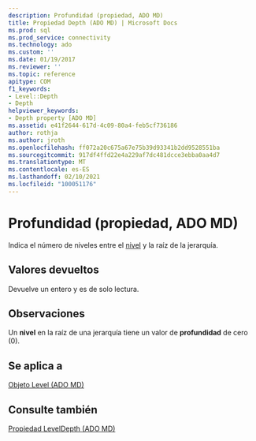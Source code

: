 ```yaml
---
description: Profundidad (propiedad, ADO MD)
title: Propiedad Depth (ADO MD) | Microsoft Docs
ms.prod: sql
ms.prod_service: connectivity
ms.technology: ado
ms.custom: ''
ms.date: 01/19/2017
ms.reviewer: ''
ms.topic: reference
apitype: COM
f1_keywords:
- Level::Depth
- Depth
helpviewer_keywords:
- Depth property [ADO MD]
ms.assetid: e41f2644-617d-4c09-80a4-feb5cf736186
author: rothja
ms.author: jroth
ms.openlocfilehash: ff072a20c675a67e75b39d93341b2dd9528551ba
ms.sourcegitcommit: 917df4ffd22e4a229af7dc481dcce3ebba0aa4d7
ms.translationtype: MT
ms.contentlocale: es-ES
ms.lasthandoff: 02/10/2021
ms.locfileid: "100051176"
---
```

# <a name="depth-property-ado-md"></a>Profundidad (propiedad, ADO MD)
Indica el número de niveles entre el [nivel](./level-object-ado-md.md) y la raíz de la jerarquía.  
  
## <a name="return-values"></a>Valores devueltos  
 Devuelve un entero y es de solo lectura.  
  
## <a name="remarks"></a>Observaciones  
 Un **nivel** en la raíz de una jerarquía tiene un valor de **profundidad** de cero (0).  
  
## <a name="applies-to"></a>Se aplica a  
 [Objeto Level (ADO MD)](./level-object-ado-md.md)  
  
## <a name="see-also"></a>Consulte también  
 [Propiedad LevelDepth (ADO MD)](./leveldepth-property-ado-md.md)